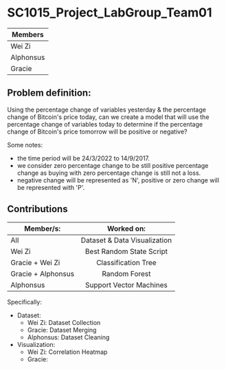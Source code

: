 # SC1015_Project_LabGroup_Team01

| Members       |
| ------------- |
| Wei Zi      |
| Alphonsus      |
| Gracie |


## Problem definition:
Using the percentage change of variables yesterday & the percentage change of Bitcoin's price today, can we create a model that will use the percentage change of variables today to determine if the percentage change of Bitcoin's price tomorrow will be positive or negative?

Some notes:
- the time period will be 24/3/2022 to 14/9/2017.
- we consider zero percentage change to be still positive percentage change as buying with zero percentage change is still not a loss.
- negative change will be represented as 'N', positive or zero change will be represented with 'P'.


## Contributions

| Member/s:        | Worked on:           |
| ------------- |:-------------:|
| All      | Dataset & Data Visualization |
| Wei Zi      | Best Random State Script      |
| Gracie + Wei Zi | Classification Tree      |
| Gracie + Alphonsus | Random Forest      |
| Alphonsus | Support Vector Machines      |

Specifically:
  - Dataset:
    - Wei Zi: Dataset Collection
    - Gracie: Dataset Merging
    - Alphonsus: Dataset Cleaning
  - Visualization:
    - Wei Zi: Correlation Heatmap
    - Gracie:  
